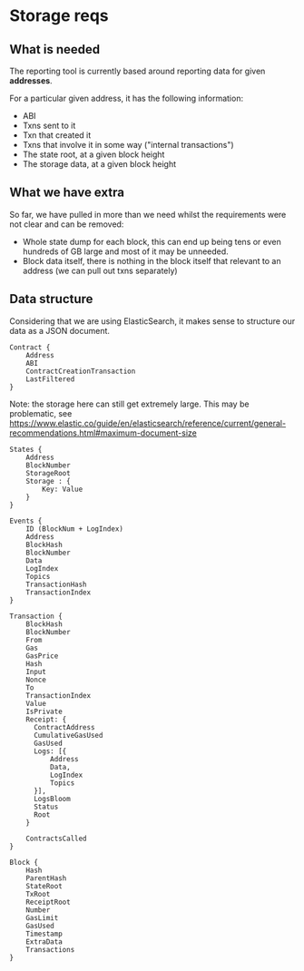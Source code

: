# Storage reqs

## What is needed

The reporting tool is currently based around reporting data for given __addresses__.

For a particular given address, it has the following information:

- ABI
- Txns sent to it
- Txn that created it
- Txns that involve it in some way ("internal transactions")
- The state root, at a given block height
- The storage data, at a given block height


## What we have extra

So far, we have pulled in more than we need whilst the requirements were not clear and can be removed:

- Whole state dump for each block, this can end up being tens or even hundreds of GB large and most of it may be unneeded.
- Block data itself, there is nothing in the block itself that relevant to an address (we can pull out txns separately)


## Data structure

Considering that we are using ElasticSearch, it makes sense to structure our data as a JSON document.

```
Contract {
	Address
	ABI
	ContractCreationTransaction
	LastFiltered
}
```

Note: the storage here can still get extremely large. This may be problematic, see https://www.elastic.co/guide/en/elasticsearch/reference/current/general-recommendations.html#maximum-document-size
```
States {
    Address
    BlockNumber
    StorageRoot
    Storage : {
        Key: Value
    }
}
```

```
Events {
    ID (BlockNum + LogIndex)
    Address
    BlockHash
    BlockNumber
    Data
    LogIndex
    Topics
    TransactionHash
    TransactionIndex
}
```

```
Transaction {
    BlockHash
    BlockNumber
    From
    Gas
    GasPrice
    Hash
    Input
    Nonce
    To
    TransactionIndex
    Value
    IsPrivate
    Receipt: {
      ContractAddress
      CumulativeGasUsed
      GasUsed
      Logs: [{
          Address
          Data,
          LogIndex
          Topics
      }],
      LogsBloom
      Status
      Root
    }
    
    ContractsCalled
}
```

```
Block {
    Hash
    ParentHash
    StateRoot
    TxRoot
    ReceiptRoot
    Number
    GasLimit
    GasUsed
    Timestamp
    ExtraData
    Transactions
}
```
